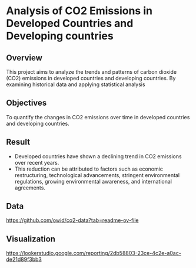 # Analysis of CO2 Emissions in Developed Countries and Developing countries
## Overview
This project aims to analyze the trends and patterns of carbon dioxide (CO2) emissions in developed countries and developing countries. By examining historical data and applying statistical analysis
## Objectives
To quantify the changes in CO2 emissions over time in developed countries and developing countries.
## Result
- Developed countries have shown a declining trend in CO2 emissions over recent years.
- This reduction can be attributed to factors such as economic restructuring, technological advancements, stringent environmental regulations, growing environmental awareness, and international agreements.
## Data
https://github.com/owid/co2-data?tab=readme-ov-file
## Visualization
https://lookerstudio.google.com/reporting/2db58803-23ce-4c2e-a0ac-de21d89f3bb3
